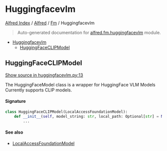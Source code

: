 # Huggingfacevlm

[Alfred Index](../../README.md#alfred-index) /
[Alfred](../index.md#alfred) /
[Fm](./index.md#fm) /
Huggingfacevlm

> Auto-generated documentation for [alfred.fm.huggingfacevlm](../../../alfred/fm/huggingfacevlm.py) module.

- [Huggingfacevlm](#huggingfacevlm)
  - [HuggingFaceCLIPModel](#huggingfaceclipmodel)

## HuggingFaceCLIPModel

[Show source in huggingfacevlm.py:13](../../../alfred/fm/huggingfacevlm.py#L13)

The HuggingFaceModel class is a wrapper for HuggingFace VLM Models
Currently supports CLIP models.

#### Signature

```python
class HuggingFaceCLIPModel(LocalAccessFoundationModel):
    def __init__(self, model_string: str, local_path: Optional[str] = None):
        ...
```

#### See also

- [LocalAccessFoundationModel](./model.md#localaccessfoundationmodel)


